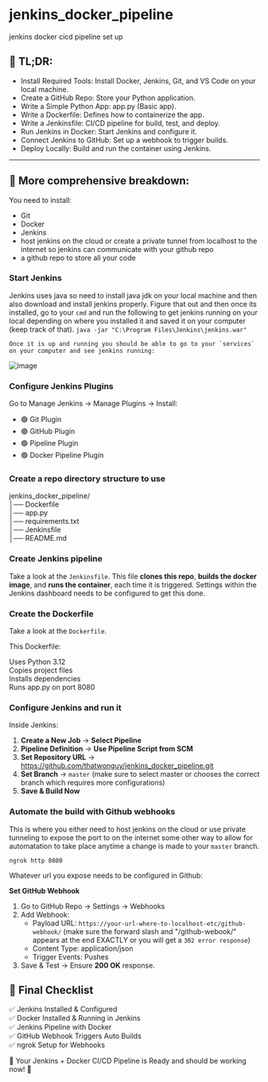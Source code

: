 # jenkins_docker_pipeline
jenkins docker cicd pipeline set up

## 🚀 TL;DR: 
- Install Required Tools: Install Docker, Jenkins, Git, and VS Code on your local machine.  
- Create a GitHub Repo: Store your Python application.  
- Write a Simple Python App: app.py (Basic app).  
- Write a Dockerfile: Defines how to containerize the app.  
- Write a Jenkinsfile: CI/CD pipeline for build, test, and deploy.  
- Run Jenkins in Docker: Start Jenkins and configure it.  
- Connect Jenkins to GitHub: Set up a webhook to trigger builds.  
- Deploy Locally: Build and run the container using Jenkins.  

---
## 🐢 More comprehensive breakdown: 

You need to install:
- Git
- Docker
- Jenkins
- host jenkins on the cloud or create a private tunnel from localhost to the internet so jenkins can communicate with your github repo
- a github repo to store all your code

### Start Jenkins

Jenkins uses java so need to install java jdk on your local machine and then also download and install jenkins properly. Figure that out and then once its installed, go to your `cmd` and run the following to  get jenkins running on your local depending on where you installed it and saved it on your computer (keep track of that).
    ```
    java -jar "C:\Program Files\Jenkins\jenkins.war"
    ```

    Once it is up and running you should be able to go to your `services` on your computer and see jenkins running:
   ![image](https://github.com/user-attachments/assets/201bc51f-d376-40d1-a284-a5338ac61f4d)

### Configure Jenkins Plugins
Go to Manage Jenkins → Manage Plugins → Install:  

- 🟢 Git Plugin  
- 🟢 GitHub Plugin  
- 🟢 Pipeline Plugin  
- 🟢 Docker Pipeline Plugin  

### Create a repo directory structure to use

jenkins_docker_pipeline/  
│── Dockerfile  
│── app.py  
│── requirements.txt  
│── Jenkinsfile  
│── README.md  

### Create Jenkins pipeline

Take a look at the `Jenkinsfile`. This file **clones this repo**, **builds the docker image**, and **runs the container**, each time it is triggered. Settings within the Jenkins dashboard needs to be configured to get this done.

### Create the Dockerfile

Take a look at the `Dockerfile`. 

This Dockerfile:

Uses Python 3.12  
Copies project files  
Installs dependencies  
Runs app.py on port 8080  

### Configure Jenkins and run it

Inside Jenkins:

1. **Create a New Job** → **Select Pipeline**
2. **Pipeline Definition** → **Use Pipeline Script from SCM**
3. **Set Repository URL** → https://github.com/thatwonguy/jenkins_docker_pipeline.git
4. **Set Branch** → `master` (make sure to select master or chooses the correct branch which requires more configurations)
5. **Save & Build Now**

### Automate the build with Github webhooks

This is where you either need to host jenkins on the cloud or use private tunneling to expose the port to on the internet some other way to allow for automatation to take place anytime a change is made to your `master` branch.

```
ngrok http 8080
```

Whatever url you expose needs to be configured in Github:

**Set GitHub Webhook**  
1. Go to GitHub Repo → Settings → Webhooks
2. Add Webhook:
    - Payload URL: `https://your-url-where-to-localhost-etc/github-webhook/` (make sure the forward slash and "/github-webook/" appears at the end EXACTLY or you will get a `302 error response`)  
    - Content Type: application/json
    - Trigger Events: Pushes
3. Save & Test → Ensure **200 OK** response.

## 🎯 Final Checklist  
✅ Jenkins Installed & Configured  
✅ Docker Installed & Running in Jenkins  
✅ Jenkins Pipeline with Docker  
✅ GitHub Webhook Triggers Auto Builds  
✅ ngrok Setup for Webhooks  

🎉 Your Jenkins + Docker CI/CD Pipeline is Ready and should be working now! 🚀